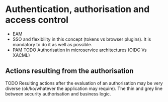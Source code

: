 # Authentication, authorisation and access control

- EAM
- SSO and flexibility in this concept (tokens vs browser plugins). It is mandatory to do it as well as possible.
- PAM
TODO Authorisation in microservice architectures (OIDC Vs XACML)

## Actions resulting from the authorisation

TODO Resulting actions after the evaluation of an authorisation may be very diverse (ok/ko/whatever the application may require). The thin and grey line between security authorisation and business logic.
